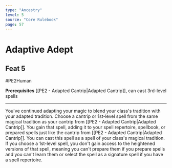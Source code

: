 ```yaml
---
type: "Ancestry"
level: 5
source: "Core Rulebook"
page: 57
---
```

# Adaptive Adept
## Feat 5
#PE2Human

**Prerequisites** [[PE2 - Adapted Cantrip|Adapted Cantrip]], can cast 3rd-level spells

---
You've continued adapting your magic to blend your class's tradition with your adapted tradition. Choose a cantrip or 1st-level spell from the same magical tradition as your cantrip from [[PE2 - Adapted Cantrip|Adapted Cantrip]]. You gain that spell, adding it to your spell repertoire, spellbook, or prepared spells just like the cantrip from [[PE2 - Adapted Cantrip|Adapted Cantrip]]. You can cast this spell as a spell of your class's magical tradition. If you choose a 1st-level spell, you don't gain access to the heightened versions of that spell, meaning you can't prepare them if you prepare spells and you can't learn them or select the spell as a signature spell if you have a spell repertoire.